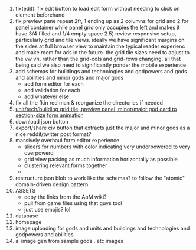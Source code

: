 1) fix(edit): fix edit button to load edit form without needing to click on element beforehand
2) fix preview pane repeat 2fr, 1 ending up as 2 columns for grid and 2 for panel container while panel grid only occupies the left and makes it have 3/4 filled and 1/4 empty space
2.5) review responsive setup, particularly grid and tile views. ideally we have significant margins on the sides at full browser view to maintain the typical reader experienc and make room for ads in the future. the grid tile sizes need to adjust to the vw vh, rather than the grid-cols and grid-rows changing. all that being said we also need to significantly ponder the mobile experience
3) add schemas for buildings and technologies and godpowers and gods and abilities and minor gods and major gods
    - add form editor for each
    - add validation for each
    - add whatever else
4) fix all the fkin red man & reorganize the directories if needed
5) [unit/tech/building grid tile, preview panel, minor/major god card to section-size form animation](https://x.com/i/grok?conversation=1938943522117501432)
6) download json button
7) export/share civ button that extracts just the major and minor gods as a nice reddit/twitter post format?
8) massively overhaul form editor experience
    - sliders for numbers with color indicating very underpowered to very overpowerd
    - grid view packing as much information horizontally as possible
    - clustering relevant forms together
    - 
9) restructure json blob to work like the schemas? to follow the "atomic" domain-driven design pattern
10) ASSETS
    - copy the links from the AoM wiki?
    - pull from game files using that guys tool
    - just use emojis? lol
11) database
12) homepage
13) image uploading for gods and units and buildings and technologies and godpowers and abilities
14) ai image gen from sample gods.. etc images 

